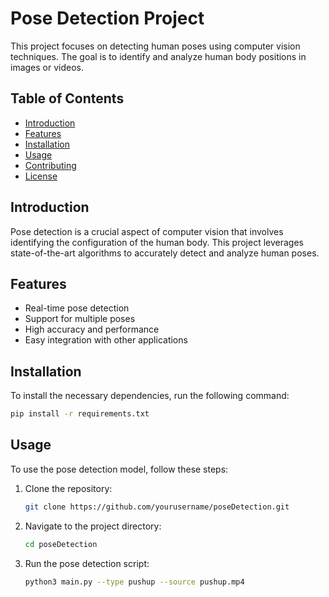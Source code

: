 # Pose Detection Project

This project focuses on detecting human poses using computer vision techniques. The goal is to identify and analyze human body positions in images or videos.

## Table of Contents
- [Introduction](#introduction)
- [Features](#features)
- [Installation](#installation)
- [Usage](#usage)
- [Contributing](#contributing)
- [License](#license)

## Introduction

Pose detection is a crucial aspect of computer vision that involves identifying the configuration of the human body. This project leverages state-of-the-art algorithms to accurately detect and analyze human poses.

## Features

- Real-time pose detection
- Support for multiple poses
- High accuracy and performance
- Easy integration with other applications

## Installation

To install the necessary dependencies, run the following command:

```bash
pip install -r requirements.txt
```

## Usage

To use the pose detection model, follow these steps:

1. Clone the repository:
    ```bash
    git clone https://github.com/yourusername/poseDetection.git
    ```
2. Navigate to the project directory:
    ```bash
    cd poseDetection
    ```
3. Run the pose detection script:
    ```bash
    python3 main.py --type pushup --source pushup.mp4
    ```
